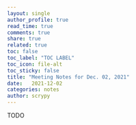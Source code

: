 ```yaml
---
layout: single
author_profile: true
read_time: true
comments: true
share: true
related: true
toc: false
toc_label: "TOC LABEL"
toc_icon: file-alt
toc_sticky: false
title: "Meeting Notes for Dec. 02, 2021"
date:   2021-12-02
categories: notes
author: scrypy
---
```


TODO

